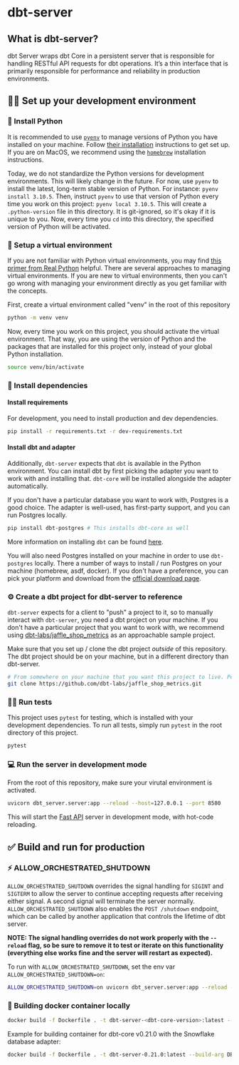 # dbt-server

## What is dbt-server?
dbt Server wraps dbt Core in a persistent server that is responsible for handling RESTful API requests for dbt operations. It’s a thin interface that is primarily responsible for performance and reliability in production environments.

## 👩‍💻 Set up your development environment

### 🐍 Install Python

It is recommended to use [`pyenv`](https://github.com/pyenv/pyenv) to manage versions of Python you have installed on your machine. Follow [their installation](https://github.com/pyenv/pyenv#installation) instructions to get set up. If you are on MacOS, we recommend using the [`homebrew`](https://brew.sh) installation instructions.

Today, we do not standardize the Python versions for development environments. This will likely change in the future. For now, use `pyenv` to install the latest, long-term stable version of Python. For instance: `pyenv install 3.10.5`.
Then, instruct `pyenv` to use that version of Python every time you work on this project: `pyenv local 3.10.5`.
This will create a `.python-version` file in this directory. It is git-ignored, so it's okay if it is unique to you.
Now, every time you `cd` into this directory, the specified version of Python will be activated.

### 🤖 Setup a virtual environment

If you are not familiar with Python virtual environments, you may find [this primer from Real Python](https://realpython.com/python-virtual-environments-a-primer/) helpful.
There are several approaches to managing virtual environments. If you are new to virtual environments, then you can't go wrong with managing your environment directly as you get familiar with the concepts.

First, create a virtual environment called "venv" in the root of this repository

```bash
python -m venv venv
```

Now, every time you work on this project, you should activate the virtual environment. That way, you are using the version of Python and the packages that are installed for this project only, instead of your global Python installation.

```bash
source venv/bin/activate
```

### 📌 Install dependencies

#### Install requirements

For development, you need to install production and dev dependencies.

```bash
pip install -r requirements.txt -r dev-requirements.txt
```

#### Install dbt and adapter

Additionally, `dbt-server` expects that `dbt` is available in the Python environment. You can install dbt by first picking the adapter you want to work with and installing that. `dbt-core` will be installed alongside the adapter automatically.

If you don't have a particular database you want to work with, Postgres is a good choice. The adapter is well-used, has first-party support, and you can run Postgres locally.

```bash
pip install dbt-postgres # This installs dbt-core as well
```

More information on installing `dbt` can be found [here](https://docs.getdbt.com/dbt-cli/install/overview).

You will also need Postgres installed on your machine in order to use `dbt-postgres` locally. There a number of ways to install / run Postgres on your machine (homebrew, asdf, docker). If you don't have a preference, you can pick your platform and download from the [official download page](https://www.postgresql.org/download/).

### ⚙️ Create a dbt project for dbt-server to reference

`dbt-server` expects for a client to "push" a project to it, so to manually interact with `dbt-server`, you need a dbt project on your machine.
If you don't have a particular project that you want to work with, we recommend using [dbt-labs/jaffle_shop_metrics](https://github.com/dbt-labs/jaffle_shop_metrics) as an approachable sample project.

Make sure that you set up / clone the dbt project _outside_ of this repository. The dbt project should be on your machine, but in a different directory than dbt-server.

```bash
# From somewhere on your machine that you want this project to live. Perhaps ~/repos.
git clone https://github.com/dbt-labs/jaffle_shop_metrics.git
```

### 👩‍🔬 Run tests

This project uses `pytest` for testing, which is installed with your development dependencies.
To run all tests, simply run `pytest` in the root directory of this project.

```bash
pytest
```

### 💻 Run the server in development mode

From the root of this repository, make sure your virutal environment is activated.

```bash
uvicorn dbt_server.server:app --reload --host=127.0.0.1 --port 8580
```

This will start the [Fast API](https://fastapi.tiangolo.com) server in development mode, with hot-code reloading.

## ✅ Build and run for production

### ⚡️ ALLOW_ORCHESTRATED_SHUTDOWN

`ALLOW_ORCHESTRATED_SHUTDOWN` overrides the signal handling for `SIGINT` and `SIGTERM` to allow the server to continue accepting requests after receiving either signal. A second signal will terminate the server normally.
`ALLOW_ORCHESTRATED_SHUTDOWN` also enables the `POST /shutdown` endpoint, which can be called by another application that controls the lifetime of dbt server.

**NOTE: The signal handling overrides do not work properly with the `--reload` flag, so be sure to remove it to test or iterate on this functionality (everything else works fine and the server will restart as expected).**

To run with `ALLOW_ORCHESTRATED_SHUTDOWN`, set the env var `ALLOW_ORCHESTRATED_SHUTDOWN=on`:

```bash
ALLOW_ORCHESTRATED_SHUTDOWN=on uvicorn dbt_server.server:app --reload --host=127.0.0.1 --port 8580
```

### 🐳 Building docker container locally

```bash
docker build -f Dockerfile . -t dbt-server-<dbt-core-version>:latest --build-arg DBT_CORE_VERSION=<dbt-core-version> --build-arg DBT_DATABASE_ADAPTER_PACKAGE=dbt-<database-adapter>
```

Example for building container for dbt-core v0.21.0 with the Snowflake database adapter:

```bash
docker build -f Dockerfile . -t dbt-server-0.21.0:latest --build-arg DBT_CORE_VERSION=0.21.0 --build-arg DBT_DATABASE_ADAPTER_PACKAGE=dbt-snowflake
```
